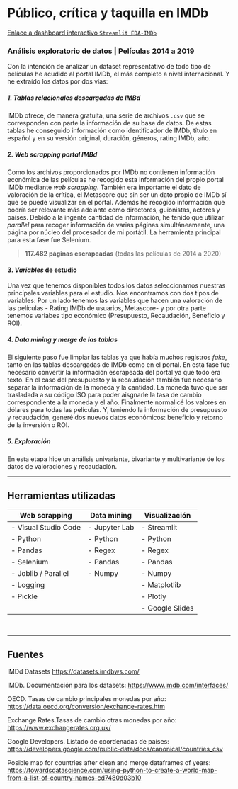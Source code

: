 # Público, crítica y taquilla en IMDb
[Enlace a dashboard interactivo `Streamlit EDA-IMDb`](https://share.streamlit.io/casiopa/eda-imdb/main/src/utils/streamlit/EDA_IMDb_main.py)

### Análisis exploratorio de datos | Películas 2014 a 2019
Con la intención de analizar un dataset representativo de todo tipo de películas he acudido al portal IMDb, el más completo a nivel internacional. Y he extraído los datos por dos vías: 

##### 1. Tablas relacionales descargadas de IMBd
IMDb ofrece, de manera gratuita, una serie de archivos `.csv` que se corresponden con parte la información de su base de datos. De estas tablas he conseguido información como identificador de IMDb, título en español y en su versión original, duración, géneros, rating IMDb, año.

##### 2. *Web scrapping* portal IMBd
Como los archivos proporcionados por IMDb no contienen información económica de las películas he recogido esta información del propio portal IMDb mediante *web scrapping*. También era importante el dato de valoración de la crítica, el Metascore que sin ser un dato propio de IMDb sí que se puede visualizar en el portal. Además he recogido información que podría ser relevante más adelante como directores, guionistas, actores y países. Debido a la ingente cantidad de información, he tenido que utilizar *parallel* para recoger información de varias páginas simultáneamente, una página por núcleo del procesador de mi portátil. La herramienta principal para esta fase fue Selenium.
> **117.482 páginas escrapeadas** (todas las películas de 2014 a 2020)

#### 3. *Variables* de estudio
Una vez que tenemos disponibles todos los datos seleccionamos nuestras principales variables para el estudio.
Nos encontramos con dos tipos de variables: Por un lado tenemos las variables que hacen una valoración de las películas - Rating IMDb de usuarios, Metascore- y por otra parte tenemos variabes tipo económico (Presupuesto, Recaudación, Beneficio y ROI).

##### 4. *Data mining* y *merge* de las tablas
El siguiente paso fue limpiar las tablas ya que había muchos registros *fake*, tanto en las tablas descargadas de IMDb como en el portal.
En esta fase fue necesario convertir la información escrapeada del portal ya que todo era texto. En el caso del presupuesto y la recaudación también fue necesario separar la información de la moneda y la cantidad. La moneda tuvo que ser trasladada a su código ISO para poder aisgnarle la tasa de cambio correspondiente a la moneda y el año. Finalmente normalicé los valores en dólares para todas las películas.
Y, teniendo la información de presupuesto y recaudación, generé dos nuevos datos económicos: beneficio y retorno de la inversión o ROI.

##### 5. Exploración
En esta etapa hice un análisis univariante, bivariante y multivariante de los datos de valoraciones y recaudación.


---
## Herramientas utilizadas

| Web scrapping 		| Data mining		| Visualización  	|
|---			      		|---		    		|---		      		|
| - Visual Studio Code	| - Jupyter Lab		| - Streamlit		|
| - Python				| - Python			| - Python			|
| - Pandas				| - Regex			| - Regex			|
| - Selenium			| - Pandas			| - Pandas			|
| - Joblib / Parallel	| - Numpy			| - Numpy			|
| - Logging				|   				| - Matplotlib		|
| - Pickle				|   				| - Plotly			|
|   					|   				| - Google Slides	|

<p><br></p>

---
## Fuentes

IMDd Datasets
https://datasets.imdbws.com/

IMDb. Documentación para los datasets:
https://www.imdb.com/interfaces/

OECD. Tasas de cambio principales monedas por año:
https://data.oecd.org/conversion/exchange-rates.htm

Exchange Rates.Tasas de cambio otras monedas por año:
https://www.exchangerates.org.uk/

Google Developers. Listado de coordenadas de países:
https://developers.google.com/public-data/docs/canonical/countries_csv

Posible map for countries after clean and merge dataframes of years:
https://towardsdatascience.com/using-python-to-create-a-world-map-from-a-list-of-country-names-cd7480d03b10

